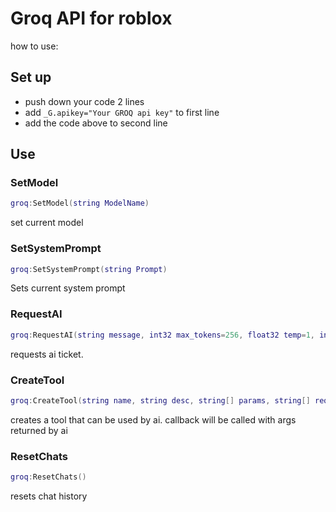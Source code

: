 # Groq API for roblox
how to use:
## Set up
- push down your code 2 lines
- add `_G.apikey="Your GROQ api key"` to first line
- add the code above to second line
## Use
### SetModel
```lua
groq:SetModel(string ModelName)
```
set current model
### SetSystemPrompt
```lua
groq:SetSystemPrompt(string Prompt)
```
Sets current system prompt
### RequestAI
```lua
groq:RequestAI(string message, int32 max_tokens=256, float32 temp=1, int32 seed=os.time(), char stop='')
```
requests ai ticket.
### CreateTool
```lua
groq:CreateTool(string name, string desc, string[] params, string[] required, function callback)
```
creates a tool that can be used by ai.
callback will be called with args returned by ai
### ResetChats
```lua
groq:ResetChats()
```
resets chat history
